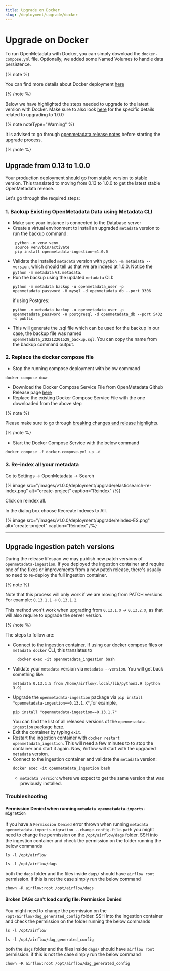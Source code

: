 ```yaml
---
title: Upgrade on Docker
slug: /deployment/upgrade/docker
---
```


# Upgrade on Docker

To run OpenMetadata with Docker, you can simply download the `docker-compose.yml` file. Optionally, we added some
Named Volumes to handle data persistence.

{% note %}

You can find more details about Docker deployment [here](/deployment/docker)

{% /note %}

Below we have highlighted the steps needed to upgrade to the latest version with Docker. Make sure to also look [here](/deployment/upgrade/versions/013-to-100) for the specific details related to upgrading to 1.0.0

{% note noteType="Warning" %}

It is advised to go through [openmetadata release notes](/deployment/upgrade#breaking-changes-from-0130-release) before starting the upgrade process.

{% /note %}

## Upgrade from 0.13 to 1.0.0

Your production deployment should go from stable version to stable version. This translated to moving from 0.13 to 1.0.0 to get the latest stable OpenMetadata release.

Let's go through the required steps:

### 1. Backup Existing OpenMetadata Data using Metadata CLI

- Make sure your instance is connected to the Database server
- Create a virtual environment to install an upgraded `metadata` version to run the backup command:
   ```
    python -m venv venv
    source venv/bin/activate
    pip install openmetadata-ingestion~=1.0.0
   ```
- Validate the installed `metadata` version with `python -m metadata --version`, which should tell us that we are
   indeed at 1.0.0. Notice the `python -m metadata` vs. `metadata`.
- Run the backup using the updated `metadata` CLI:
    ```
    python -m metadata backup -u openmetadata_user -p openmetadata_password -H mysql -d openmetadata_db --port 3306
    ```
   if using Postgres:
    ```
    python -m metadata backup -u openmetadata_user -p openmetadata_password -H postgresql -d openmetadata_db --port 5432 -s public
    ```
- This will generate the .sql file which can be used for the backup
   In our case, the backup file was named `openmetadata_202212201528_backup.sql`. You can copy the name from the backup
   command output.

### 2. Replace the docker compose file

- Stop the running compose deployment with below command 
```
docker compose down
```
- Download the Docker Compose Service File from OpenMetadata Github Release page [here](https://github.com/open-metadata/OpenMetadata/releases/latest)
- Replace the existing Docker Compose Service File with the one downloaded from the above step

{% note %}

Please make sure to go through [breaking changes and release highlights](/deployment/upgrade/versions/013-to-100).

{% /note %}

- Start the Docker Compose Service with the below command
```
docker compose -f docker-compose.yml up -d
```

### 3. Re-index all your metadata

Go to Settings -> OpenMetadata -> Search

{% image src="/images/v1.0.0/deployment/upgrade/elasticsearch-re-index.png" alt="create-project" caption="Reindex" /%}

Click on reindex all.

In the dialog box choose Recreate Indexes to All.

{% image src="/images/v1.0.0/deployment/upgrade/reindex-ES.png" alt="create-project" caption="Reindex" /%}

---

## Upgrade ingestion patch versions

During the release lifespan we may publish new patch versions of `openmetadata-ingestion`. If you deployed
the ingestion container and require one of the fixes or improvements from a new patch release, there's usually no need
to re-deploy the full ingestion container.

{% note %}

Note that this process will only work if we are moving from PATCH versions. For example: `0.13.1.1` -> `0.13.1.2`.

This method won't work when upgrading from `0.13.1.X` -> `0.13.2.X`, as that will also require to upgrade the
server version.

{% /note %}

The steps to follow are:

- Connect to the ingestion container. If using our docker compose files or `metadata docker` CLI, this translates to
   ```
     docker exec -it openmetadata_ingestion bash
     ```
- Validate your `metadata` version via ```metadata --version```. You will get back something like:
   ```
   metadata 0.13.1.5 from /home/airflow/.local/lib/python3.9 (python 3.9)
   ```
- Upgrade the `openmetadata-ingestion` package via ```pip install "openmetadata-ingestion==0.13.1.X"```,for example,
   ```
   pip install "openmetadata-ingestion==0.13.1.7" 
   ```
   You can find the list of all released versions of
   the `openmetadata-ingestion` package [here](https://pypi.org/project/openmetadata-ingestion/#history).
- Exit the container by typing `exit`.
- Restart the ingestion container with `docker restart openmetadata_ingestion`. This will need a few minutes to
   to stop the container and start it again. Now, Airflow will start with the upgraded `metadata` version.
- Connect to the ingestion container and validate the `metadata` version:
    ```
    docker exec -it openmetadata_ingestion bash
    ```
   - ```metadata version```: where we expect to get the same version that was previously installed.


### Troubleshooting

#### Permission Denied when running  ```metadata openmetadata-imports-migration```
If you have a `Permission Denied` error thrown when running ```metadata openmetadata-imports-migration --change-config-file-path``` you might need to change the permission on the `/opt/airflow/dags` folder. SSH into the ingestion container and check the permission on the folder running the below commands
```
ls -l /opt/airflow
```
```
ls -l /opt/airflow/dags
```
both the `dags` folder and the files inside `dags/` should have `airflow root` permission. if this is not the case simply run the below command
```
chown -R airflow:root /opt/airflow/dags
```

#### Broken DAGs can't load config file: Permission Denied
You might need to change the permission on the `/opt/airflow/dag_generated_config` folder. SSH into the ingestion container and check the permission on the folder running the below commands
```
ls -l /opt/airflow
```
```
ls -l /opt/airflow/dag_generated_config
```
both the `dags` folder and the files inside `dags/` should have `airflow root` permission. if this is not the case simply run the below command
```
chown -R airflow:root /opt/airflow/dag_generated_config
```
